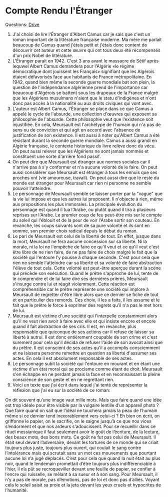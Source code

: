 # Compte Rendu l'Étranger

Questions: [Drive](https://docs.google.com/document/d/1GwJhs_u0BVinvv1ANiadNSTJ3Ru9l4bO/edit)

1. J'ai choisi de lire l'Étranger d'Albert Camus car je sais que c'est un roman important de la littérature française moderne. Ma mère me parlait beaucoup de Camus quand j'étais petit et j'étais donc content de découvrir cet auteur et cette œuvre qui ont tous deux été récompensés d'un prix Nobel de littérature. 
2. L'Étranger parait en 1942. C'est 3 ans avant le massacre de Sétif après lequwel Albert Camus demandera pour l'Algérie «le régime démocratique dont jouissent les Français» signifiant que les Algérois étaient défavorisés face aux habitants de France métropolitaine. En 1942, quand bien même la seconde guerre mondiale bat son plein, la question de l'indépendance algérienne prend de l'importance car beaucoup d'Algérois se battent sous les drapeaux de la France malgré que les Algériens musulmans n'aient que le statu d'indigènes et n'ont donc pas accès à la nationalité ou aux droits civiques qui vont avec. 
3. L'auteur est Albert Camus, l'Étranger se place dans ce que Camus a appelé le cycle de l'absurde, une collection d'œuvres qui exposent sa philosophie de l'absurde. Cette philosophie veut que l'existence soit injustifiée. En cela, Meursault est l'archétype de l'humain qui n'a pas de sens ou de conviction et qui agit en accord avec l'absence de justification de son existence. Il est aussi à noter qu'Albert Camus a été résistant durant la seconde guerre mondiale. Camus a aussi grandi en Algérie française, le contexte historique du livre relève donc du vécu. On peut aussi relever que les Algériens ne sont jamais nommés et constituent une sorte d'arrière fond passif. 
4. On peut dire que Meursault est étranger aux normes sociales car il n'arrive pas à s'y conformer et n'a aucune volonté de le faire.  On peut aussi considérer que Meursault est étranger à tous les ennuis que ses proches ont (vie amoureuse, travail). On peut aussi dire que le reste du monde est étranger pour Meursault car rien ni personne ne semble pouvoir l'atteindre. 
5. Le personnage de Meursault semble se laisser porter par la "vague" que la vie lui impose et que les autres lui proposent. Il n'objecte à rien, même aux propositions les plus immorales. La principale évolution du personnage est quand il tua l'Arabe, ou plutôt quand il tira à plusieurs reprises sur l'Arabe. Le premier coup de feu peut-être mis sur le compte du soleil qui l'éblouit et de la peur de voir l'Arabe sortir son couteau. En revanche, les coups suivants sont de sa pure volonté et ils sont en somme, son premier choix radical depuis le début du roman.
6. Le pari de Meursault est celui de la liberté de tout. En effet, jusque dans la mort, Meursault ne fera aucune concession sur sa liberté. Ni la morale, ni la loi ne l'empêche de faire ce qu'il veut et ce qu'il veut c'est être libre de ne rien faire, de ne pas faire de choix malgré le fait que la société qui l'entoure l'y pousse à chaque seconde. C'est pour cela que rien ne semble l'atteindre car sa liberté et sa volonté de faire abstraction l'élève de tout cela. Cette volonté est peut-être aperçue durant la scène qui précède son exécution. Quand le prêtre s'approche de lui, tente de le comprendre et de lui faire dire ses dernières prières, Meursault s'insurge contre lui et réagit violemment. Cette réaction est compréhensible car le prêtre représente une société qui implore à Meursault de regretter d'être libre alors que ce dernier se fiche de tout et en particulier des remords. Ces choix, il les a faits, il les assume et le fait que le prêtre le force à exprimer des regrets qu'il n'a pas le met hors de lui.
7. Meursault est victime d'une société qui l'interpelle constamment alors qu'il ne veut rien avoir à faire avec elle et qui insiste encore et encore quand il fait abstraction de ses cris. Il est, en revanche, plus responsable que quiconque de ses actions car il refuse de laisser sa liberté à autrui. Il est donc entièrement coupable de son crime et c'est surement pour cela qu'il décida de refuser l'aide de son avocat ainsi que du prêtre. Il est conscient de ses actes qu'il a accomplis consciemment et ne laissera personne remettre en question sa liberté d'assumer ses actes. En cela il est absolument responsable de ses actes.
8. Le personnage subit la société qui l'entoure en mourant et en étant une victime d'un état moral qui se proclame comme étant de droit. Meursault s'en échappe en ne perdant jamais la face et en reconnaissant la pleine conscience de son geste et en ne regrettant rien.
9. Voici un texte que j'ai écrit dans lequel j'ai tenté de représenter la réflexion que j'ai eu sur la société de ce roman:

On dit souvent qu’une image vaut mille mots. Mais que faire quand une idée est trop idéale pour être visible par la vulgaire lentille d’un appareil photo ? Que faire quand on sait que l’idéal ne touchera jamais la peau de l’humain même si ce dernier tend inexorablement vers celui-ci ? Eh bien on écrit, on griffonne le papier, on le sacrifie, on le saigne jusqu’à ce que nos vices s’endorment et que nos ardeurs s'adoucissent. Pour se recueillir dans ce rituel messianique il faut seulement avoir le goût de l’écriture, de la lecture, des beaux mots, des bons mots. Ce goût ne fut pas celui de Meursault. Il était seul devant l’adversaire, devant les tortures de ce monde qui se criait toujours plus juste, toujours plus ouvert, qui coulait le sang contre l’intolérance mais qui scrutait sans un mot ces mouvements que pourtant aucune loi n’a jugé déplacés. C’est pour cela que quand la nuit était au plus noir, quand le lendemain promettait d’être toujours plus indifférenciable à l’hier, il n’a pût se recroqueviller devant une feuille de papier, se confier à l’encre qui ruisselle, se mêlant à sa sueur et à son sang. Pour Meursault, il n’y a pas de morale, pas d’émotions, pas de loi et donc pas d’alliés. Voyant cela le soleil saisit sa proie et la jeta devant les yeux cruels et hypocrites de l’humanité. 
<!--stackedit_data:
eyJoaXN0b3J5IjpbMTUyNzgyNTE5NiwxMjc4MDU4NjI5LDE4MT
Y2NTM4MzUsMTE4NzE3MTA5NCw3NDQ1OTYzNDgsLTg5NTkzNjA3
OSwxMjAxMjM0NzEyLC0yMjA5MjU5MDQsNzA3NjA1OTg3LC0xOT
MwMjcyOTcwLDEyNDA4MTE0OTIsMTE2Njg0NjcwLC00ODU5Mzc1
MTUsNTMzNzgwODI0LC0xNTE3NjEwMDIzLDExNzY1MTY5MTcsMT
Y3MTEzOTg1NCwtOTE0NDQzNjQzLDExMTE5NzU5ODIsLTEzNjY4
MTM4OTddfQ==
-->